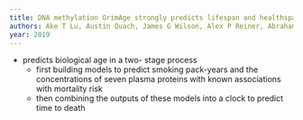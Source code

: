 ```yaml
---
title: DNA methylation GrimAge strongly predicts lifespan and healthspan
authors: Ake T Lu, Austin Quach, James G Wilson, Alex P Reiner, Abraham Aviv, Kenneth Raj, Lifang Hou, Andrea A Baccarelli, Yun Li, James D Stewart, others
year: 2019
---
```


- predicts biological age in a two- stage process 
	- first building models to predict smoking pack-years and the concentrations of seven plasma proteins with known associations with mortality risk 
	- then combining the outputs of these models into a clock to predict time to death